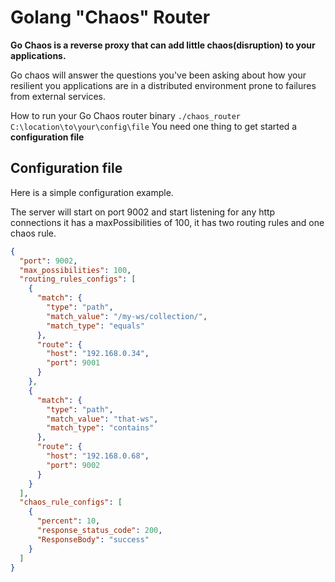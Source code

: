 # Golang "Chaos" Router

**Go Chaos is a reverse proxy that can add little chaos(disruption) to your applications.**

Go chaos will answer the questions you've been asking about how your resilient you applications are in a distributed environment
prone to failures from external services. 

How to run your Go Chaos router binary
```./chaos_router C:\location\to\your\config\file```
You need one thing to get started a **configuration file**



## Configuration file 

Here is a simple configuration example.

The server will start on port 9002 and start listening for any http connections 
it has a maxPossibilities of 100, it has two routing rules and one chaos rule.

```json
{
  "port": 9002,
  "max_possibilities": 100,
  "routing_rules_configs": [
    {
      "match": {
        "type": "path",
        "match_value": "/my-ws/collection/",
        "match_type": "equals"
      },
      "route": {
        "host": "192.168.0.34",
        "port": 9001
      }
    },
    {
      "match": {
        "type": "path",
        "match_value": "that-ws",
        "match_type": "contains"
      },
      "route": {
        "host": "192.168.0.68",
        "port": 9002
      }
    }
  ],
  "chaos_rule_configs": [
    {
      "percent": 10,
      "response_status_code": 200,
      "ResponseBody": "success"
    }
  ]
}
```  
